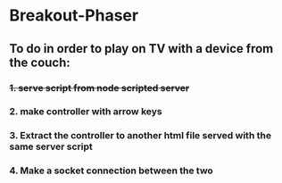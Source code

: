 # Breakout-Phaser

## To do in order to play on TV with a device from the couch:

### ~~1. serve script from node scripted server~~

### 2. make controller with arrow keys

### 3. Extract the controller to another html file served with the same server script

### 4. Make a socket connection between the two
